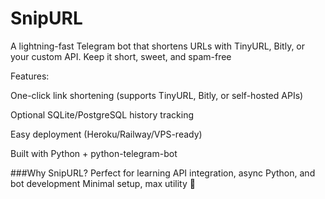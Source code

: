 # SnipURL
A lightning-fast Telegram bot that shortens URLs with TinyURL, Bitly, or your custom API. Keep it short, sweet, and spam-free

Features:

One-click link shortening (supports TinyURL, Bitly, or self-hosted APIs)

Optional SQLite/PostgreSQL history tracking

Easy deployment (Heroku/Railway/VPS-ready)

Built with Python + python-telegram-bot

###Why SnipURL?
Perfect for learning API integration, async Python, and bot development
Minimal setup, max utility 🚀
